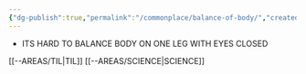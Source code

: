 ```yaml
---
{"dg-publish":true,"permalink":"/commonplace/balance-of-body/","created":"2025-03-04T06:02:28.468+08:00","updated":"2025-03-25T18:15:05.685+08:00"}
---
```



- ITS HARD TO BALANCE BODY ON ONE LEG WITH EYES CLOSED



[[--AREAS/TIL\|TIL]]
[[--AREAS/SCIENCE\|SCIENCE]]



